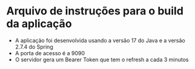 # Arquivo de instruções para o build da aplicação
- A aplicação foi desenvolvida usando a versão 17 do Java e a versão 2.7.4 do Spring
- A porta de acesso é a 9090
- O servidor gera um Bearer Token que tem o refresh a cada 3 minutos